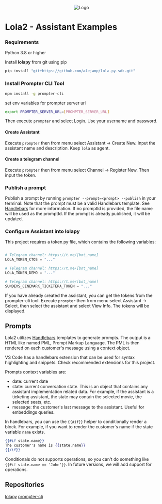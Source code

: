 
<p align="center">
  <img src="https://firebasestorage.googleapis.com/v0/b/numichat.appspot.com/o/Perf_Lola%2BH.way%20banner.png?alt=media&token=8a0dac42-1f76-4754-ac9c-40a93ba02125" alt="Logo">
</p>

# Lola2 - Assistant Examples

### Requirements

Python 3.8 or higher

Install **lolapy** from git using pip

```bash
pip install "git+https://github.com/alejamp/lola-py-sdk.git"
```

### Install Prompter CLI Tool

```bash
npm install -g prompter-cli
```

set env variables for prompter server url

```bash
export PROMPTER_SERVER_URL=[PROMPTER_SERVER_URL]
```

Then execute ```prompter``` and select Login. Use your username and password.

#### Create Assistant

Execute ```prompter``` then from menu select Assistant -> Create New. Input the assistant name and description. Keep `lola` as agent.

#### Create a telegram channel

Execute ```prompter``` then from menu select Channel -> Register New. Then input the token.

### Publish a prompt

Publish a prompt by running `prompter --prompt=<prompt> --publish` in your terminal. Note that the prompt must be a valid Handlebars template. See [Handlebars](https://handlebarsjs.com/) for more information.
If no promptId is provided, the file name will be used as the promptId. If the prompt is already published, it will be updated.


### Configure Assistant into lolapy

This project requires a token.py file, which contains the following variables:

```python

# Telegram channel: https://t.me/[bot_name]
LOLA_TOKEN_CTOS = "..."

# Telegram channel: https://t.me/[bot_name]
LOLA_TOKEN_DEMO = "..."

# Telegram channel: https://t.me/[bot_name]
SUNDEVS_CINEMARK_TICKETERA_TOKEN = "..."
```
If you have already created the assistant, you can get the tokens from the prompter-cli tool. Execute `prompter` then from menu select Assistant -> Select, then select the assistant and select View Info. The tokens will be displayed.


## Prompts

Lola2 utilizes [Handlebars](https://handlebarsjs.com/) templates to generate prompts. The output is a HTML like named PML, Prompt Markup Language. The PML is then rendered on each customer's message using a context object.

VS Code has a handlebars extension that can be used for syntax highlighting and snippets. Check recommended extensions for this project.

Prompts context variables are:
- date: current date
- state: current conversation state. This is an object that contains any assistant implementation related data. For example, if the assistant is a ticketing assistant, the state may contain the selected movie, the selected seats, etc.
- message: the customer's last message to the assistant. Useful for embeddings queries.

In handlebars, you can use the `{{#if}}` helper to conditionally render a block. For example, if you want to render the customer's name if the state variable `name` exists.

```handlebars
{{#if state.name}}
The customer's name is {{state.name}}
{{/if}}
```

Conditionals do not supports operations, so you can't do something like `{{#if state.name == 'John'}}`. 
In future versions, we will add support for operations.

## Repositories

[lolapy](https://github.com/alejamp/lola-py-sdk)
[prompter-cli](https://github.com/alejamp/prompter-cli)

